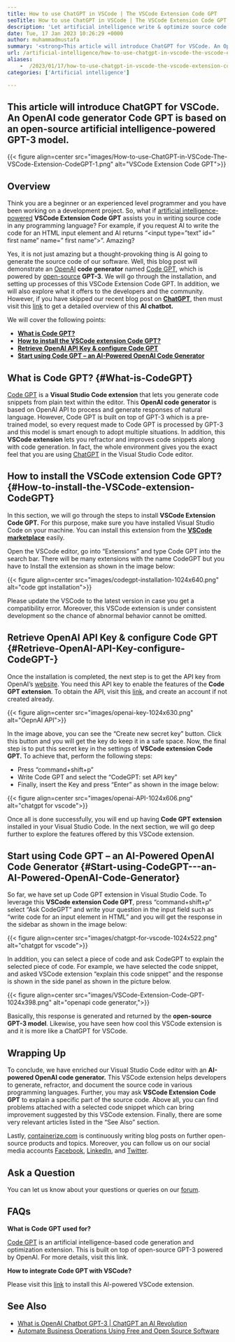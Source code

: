 ```yaml
---
title: How to use ChatGPT in VSCode | The VSCode Extension Code GPT
seoTitle: How to use ChatGPT in VSCode | The VSCode Extension Code GPT
description: 'Let artificial intelligence write & optimize source code using OpenAI API. VSCode Extension Code GPT is powered by GPT-3 which is an open-source NLP model.'
date: Tue, 17 Jan 2023 10:26:29 +0000
author: muhammadmustafa
summary: '<strong>This article will introduce ChatGPT for VSCode. An OpenAI code generator Code GPT is based on an open-source artificial intelligence-powered GPT-3 model.</strong>'
url: /artificial-intelligence/how-to-use-chatgpt-in-vscode-the-vscode-extension-codegpt/
aliases: 
    -  /2023/01/17/how-to-use-chatgpt-in-vscode-the-vscode-extension-codegpt/
categories: ['Artificial intelligence']

---
```

## **This article will introduce ChatGPT for VSCode. An OpenAI code generator Code GPT is based on an open-source artificial intelligence-powered GPT-3 model.**

{{< figure align=center src="images/How-to-use-ChatGPT-in-VSCode-The-VSCode-Extension-CodeGPT-1.png" alt="VSCode Extension Code GPT">}}  

## Overview 

Think you are a beginner or an experienced level programmer and you have been working on a development project. So, what if [artificial intelligence-powered][1] **VSCode Extension Code GPT** assists you in writing source code in any programming language? For example, if you request AI to write the code for an HTML input element and AI returns “<input type=”text” id=” first name” name=” first name”>”. Amazing? 

Yes, it is not just amazing but a thought-provoking thing is AI going to generate the source code of our software. Well, this blog post will demonstrate an [OpenAI][2] **code generator** named [Code GPT][3], which is powered by [open-source][4] **GPT-3**. We will go through the installation, and setting up processes of this VSCode Extension Code GPT. In addition, we will also explore what it offers to the developers and the community. However, if you have skipped our recent blog post on **[ChatGPT][5]**, then must visit this [link][6] to get a detailed overview of this **AI chatbot.** 

We will cover the following points:

  * [**What is Code GPT?**][7]
  * [**How to install the VSCode extension Code GPT?**][8]
  * [**Retrieve OpenAI API Key & configure Code GPT**][9]
  * [**Start using Code GPT – an AI-Powered OpenAI Code Generator**][10]

## What is Code GPT? {#What-is-CodeGPT}

[Code GPT][3] is a **Visual Studio Code extension** that lets you generate code snippets from plain text within the editor. This **OpenAI code generator** is based on OpenAI API to process and generate responses of natural language. However, Code GPT is built on top of GPT-3 which is a pre-trained model, so every request made to Code GPT is processed by GPT-3 and this model is smart enough to adopt multiple situations. In addition, this **VSCode extension** lets you refractor and improves code snippets along with code generation. In fact, the whole environment gives you the exact feel that you are using [ChatGPT][11] in the Visual Studio Code editor. 

## How to install the VSCode extension Code GPT? {#How-to-install-the-VSCode-extension-CodeGPT}

In this section, we will go through the steps to install **VSCode Extension Code GPT.** For this purpose, make sure you have installed Visual Studio Code on your machine. You can install this extension from the **[VSCode marketplace][12]** easily. 

Open the VSCode editor, go into “Extensions” and type Code GPT into the search bar. There will be many extensions with the name CodeGPT but you have to Install the extension as shown in the image below:

{{< figure align=center src="images/codegpt-installation-1024x640.png" alt="code gpt installation">}}  

Please update the VSCode to the latest version in case you get a compatibility error. Moreover, this VSCode extension is under consistent development so the chance of abnormal behavior cannot be omitted.

## Retrieve OpenAI API Key & configure Code GPT  {#Retrieve-OpenAI-API-Key-configure-CodeGPT-}

Once the installation is completed, the next step is to get the API key from OpenAI’s [website][13]. You need this API key to enable the features of the **Code GPT extension**. To obtain the API, visit this [link][13], and create an account if not created already. 

{{< figure align=center src="images/openai-key-1024x630.png" alt="OepnAI API">}}  

In the image above, you can see the “Create new secret key” button. Click this button and you will get the key do keep it in a safe space. Now, the final step is to put this secret key in the settings of **VSCode extension Code GPT.** To achieve that, perform the following steps:

  * Press “command+shift+p”
  * Write Code GPT and select the “CodeGPT: set API key”
  * Finally, insert the Key and press “Enter” as shown in the image below:

{{< figure align=center src="images/openai-API-1024x606.png" alt="chatgpt for vscode">}}  

Once all is done successfully, you will end up having **Code GPT extension** installed in your Visual Studio Code. In the next section, we will go deep further to explore the features offered by this VSCode extension.

## Start using Code GPT – an AI-Powered OpenAI Code Generator {#Start-using-CodeGPT---an-AI-Powered-OpenAI-Code-Generator}

So far, we have set up Code GPT extension in Visual Studio Code. To leverage this **VSCode extension Code GPT**, press “command+shift+p” select “Ask CodeGPT” and write your question in the input field such as “write code for an input element in HTML” and you will get the response in the sidebar as shown in the image below:

{{< figure align=center src="images/chatgpt-for-vscode-1024x522.png" alt="chatgpt for vscode">}}  

In addition, you can select a piece of code and ask CodeGPT to explain the selected piece of code. For example, we have selected the code snippet, and asked VSCode extension “explain this code snippet” and the response is shown in the side panel as shown in the picture below. 

{{< figure align=center src="images/VSCode-Extension-Code-GPT-1024x398.png" alt="openapi code generator,">}}  

Basically, this response is generated and returned by the **open-source GPT-3 model**. Likewise, you have seen how cool this VSCode extension is and it is more like a ChatGPT for VSCode. 

## Wrapping Up

To conclude, we have enriched our Visual Studio Code editor with an **AI-powered OpenAI code generator.** This VSCode extension helps developers to generate, refractor, and document the source code in various programming languages. Further, you may ask **VSCode Extension Code GPT** to explain a specific part of the source code. Above all, you can find problems attached with a selected code snippet which can bring improvement suggested by this VSCode extension. Finally, there are some very relevant articles listed in the “See Also” section.

Lastly, [containerize.com][4] is continuously writing blog posts on further open-source products and topics. Moreover, you can follow us on our social media accounts [Facebook][14], [LinkedIn][15], and [Twitter][16].

## Ask a Question

You can let us know about your questions or queries on our [forum][17].

## FAQs

**What is Code GPT used for?**

[Code GPT][3] is an artificial intelligence-based code generation and optimization extension. This is built on top of open-source GPT-3 powered by OpenAI. For more details, visit this link.

**How to integrate Code GPT with VSCode?**

Please visit this [link][9] to install this AI-powered VSCode extension.

## See Also

  * [What is OpenAI Chatbot GPT-3 | ChatGPT an AI Revolution][6]
  * [Automate Business Operations Using Free and Open Source Software][18]

 [1]: https://blog.containerize.com/category/artificial-intelligence/
 [2]: https://openai.com/
 [3]: https://marketplace.visualstudio.com/items?itemName=timkmecl.codegpt3
 [4]: https://www.containerize.com/
 [5]: https://en.wikipedia.org/wiki/GPT-3
 [6]: https://blog.containerize.com/2023/01/10/what-is-openai-chatbot-gpt-3-chatgpt-an-ai-revolution/
 [7]: #What-is-CodeGPT
 [8]: #How-to-install-the-VSCode-extension-CodeGPT
 [9]: #Retrieve-OpenAI-API-Key-configure-CodeGPT-
 [10]: #Start-using-CodeGPT---an-AI-Powered-OpenAI-Code-Generator
 [11]: https://openai.com/blog/chatgpt/
 [12]: https://marketplace.visualstudio.com/vscode
 [13]: https://beta.openai.com/account/api-keys
 [14]: https://web.facebook.com/containerize
 [15]: https://www.linkedin.com/company/containerize/
 [16]: https://twitter.com/containerize_co
 [17]: https://forum.containerize.com/
 [18]: https://blog.containerize.com/2020/08/27/automate-business-operations-using-open-source-software/